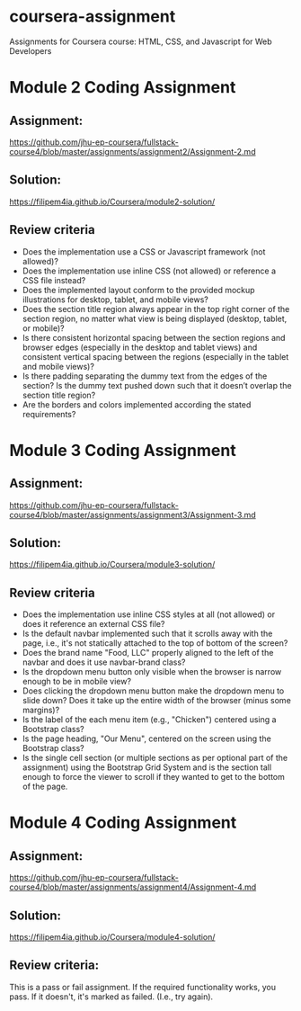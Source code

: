 # coursera-assignment
Assignments for Coursera course: HTML, CSS, and Javascript for Web Developers
  
#  Module 2 Coding Assignment
## Assignment:
https://github.com/jhu-ep-coursera/fullstack-course4/blob/master/assignments/assignment2/Assignment-2.md
## Solution:
https://filipem4ia.github.io/Coursera/module2-solution/
##  Review criteria 
- Does the implementation use a CSS or Javascript framework (not allowed)?  
- Does the implementation use inline CSS (not allowed) or reference a CSS file instead?  
- Does the implemented layout conform to the provided mockup illustrations for desktop, tablet, and mobile views?  
- Does the section title region always appear in the top right corner of the section region, no matter what view is being displayed (desktop, tablet, or mobile)?  
- Is there consistent horizontal spacing between the section regions and browser edges (especially in the desktop and tablet views) and consistent vertical spacing between the regions (especially in the tablet and mobile views)?  
- Is there padding separating the dummy text from the edges of the section? Is the dummy text pushed down such that it doesn’t overlap the section title region?  
- Are the borders and colors implemented according the stated requirements?  

# Module 3 Coding Assignment
## Assignment:
https://github.com/jhu-ep-coursera/fullstack-course4/blob/master/assignments/assignment3/Assignment-3.md
## Solution:
https://filipem4ia.github.io/Coursera/module3-solution/
## Review criteria
- Does the implementation use inline CSS styles at all (not allowed) or does it reference an external CSS file?
- Is the default navbar implemented such that it scrolls away with the page, i.e., it's not statically attached to the top of bottom of the screen?
- Does the brand name "Food, LLC" properly aligned to the left of the navbar and does it use navbar-brand class?
- Is the dropdown menu button only visible when the browser is narrow enough to be in mobile view?
- Does clicking the dropdown menu button make the dropdown menu to slide down? Does it take up the entire width of the browser (minus some margins)? 
- Is the label of the each menu item (e.g., "Chicken") centered using a Bootstrap class?
- Is the page heading, "Our Menu", centered on the screen using the Bootstrap class?
- Is the single cell section (or multiple sections as per optional part of the assignment) using the Bootstrap Grid System and is the section tall enough to force the viewer to scroll if they wanted to get to the bottom of the page.

# Module 4 Coding Assignment
## Assignment:
https://github.com/jhu-ep-coursera/fullstack-course4/blob/master/assignments/assignment4/Assignment-4.md
## Solution:
https://filipem4ia.github.io/Coursera/module4-solution/
## Review criteria:
This is a pass or fail assignment. If the required functionality works, you pass. If it doesn't, it's marked as failed. (I.e., try again).




